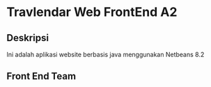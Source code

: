 # Travlendar Web FrontEnd A2 

## Deskripsi
Ini adalah aplikasi website berbasis java menggunakan Netbeans 8.2

## Front End Team
